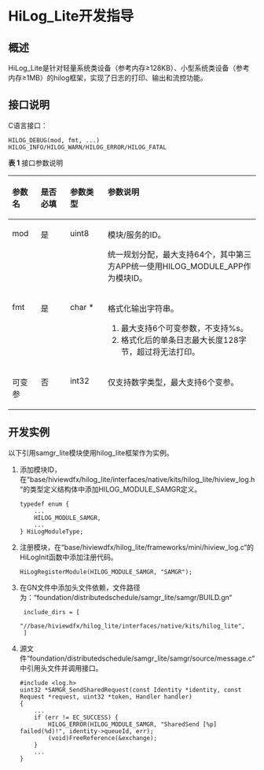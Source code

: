 # HiLog\_Lite开发指导<a name="ZH-CN_TOPIC_0000001185815838"></a>


## 概述<a name="section775017517390"></a>

HiLog\_Lite是针对轻量系统类设备（参考内存≥128KB）、小型系统类设备（参考内存≥1MB）的hilog框架，实现了日志的打印、输出和流控功能。

## 接口说明<a name="section114412157402"></a>

C语言接口：

```
HILOG_DEBUG(mod, fmt, ...)
HILOG_INFO/HILOG_WARN/HILOG_ERROR/HILOG_FATAL
```

**表 1**  接口参数说明

<a name="table998125624816"></a>
<table><thead align="left"><tr id="row10981135611481"><th class="cellrowborder" valign="top" width="11.57%" id="mcps1.2.5.1.1"><p id="p11981145674811"><a name="p11981145674811"></a><a name="p11981145674811"></a>参数名</p>
</th>
<th class="cellrowborder" valign="top" width="11.83%" id="mcps1.2.5.1.2"><p id="p39821456124810"><a name="p39821456124810"></a><a name="p39821456124810"></a>是否必填</p>
</th>
<th class="cellrowborder" valign="top" width="15.21%" id="mcps1.2.5.1.3"><p id="p139822056104811"><a name="p139822056104811"></a><a name="p139822056104811"></a>参数类型</p>
</th>
<th class="cellrowborder" valign="top" width="61.39%" id="mcps1.2.5.1.4"><p id="p3982145618482"><a name="p3982145618482"></a><a name="p3982145618482"></a>参数说明</p>
</th>
</tr>
</thead>
<tbody><tr id="row209821456144818"><td class="cellrowborder" valign="top" width="11.57%" headers="mcps1.2.5.1.1 "><p id="p20982125616483"><a name="p20982125616483"></a><a name="p20982125616483"></a>mod</p>
</td>
<td class="cellrowborder" valign="top" width="11.83%" headers="mcps1.2.5.1.2 "><p id="p1298245634810"><a name="p1298245634810"></a><a name="p1298245634810"></a>是</p>
</td>
<td class="cellrowborder" valign="top" width="15.21%" headers="mcps1.2.5.1.3 "><p id="p1198295634817"><a name="p1198295634817"></a><a name="p1198295634817"></a>uint8</p>
</td>
<td class="cellrowborder" valign="top" width="61.39%" headers="mcps1.2.5.1.4 "><p id="p0982145634817"><a name="p0982145634817"></a><a name="p0982145634817"></a>模块/服务的ID。</p>
<p id="p1982155664820"><a name="p1982155664820"></a><a name="p1982155664820"></a>统一规划分配，最大支持64个，其中第三方APP统一使用HILOG_MODULE_APP作为模块ID。</p>
</td>
</tr>
<tr id="row1898225611489"><td class="cellrowborder" valign="top" width="11.57%" headers="mcps1.2.5.1.1 "><p id="p9982656164812"><a name="p9982656164812"></a><a name="p9982656164812"></a>fmt</p>
</td>
<td class="cellrowborder" valign="top" width="11.83%" headers="mcps1.2.5.1.2 "><p id="p998255616484"><a name="p998255616484"></a><a name="p998255616484"></a>是</p>
</td>
<td class="cellrowborder" valign="top" width="15.21%" headers="mcps1.2.5.1.3 "><p id="p18982256194818"><a name="p18982256194818"></a><a name="p18982256194818"></a>char *</p>
</td>
<td class="cellrowborder" valign="top" width="61.39%" headers="mcps1.2.5.1.4 "><p id="p2982165664818"><a name="p2982165664818"></a><a name="p2982165664818"></a>格式化输出字符串。</p>
<a name="ol19982256164816"></a><a name="ol19982256164816"></a><ol id="ol19982256164816"><li>最大支持6个可变参数，不支持%s。</li><li>格式化后的单条日志最大长度128字节，超过将无法打印。</li></ol>
</td>
</tr>
<tr id="row16982105613488"><td class="cellrowborder" valign="top" width="11.57%" headers="mcps1.2.5.1.1 "><p id="p1898225604813"><a name="p1898225604813"></a><a name="p1898225604813"></a>可变参</p>
</td>
<td class="cellrowborder" valign="top" width="11.83%" headers="mcps1.2.5.1.2 "><p id="p1698217568486"><a name="p1698217568486"></a><a name="p1698217568486"></a>否</p>
</td>
<td class="cellrowborder" valign="top" width="15.21%" headers="mcps1.2.5.1.3 "><p id="p189834566489"><a name="p189834566489"></a><a name="p189834566489"></a>int32</p>
</td>
<td class="cellrowborder" valign="top" width="61.39%" headers="mcps1.2.5.1.4 "><p id="p9983175654814"><a name="p9983175654814"></a><a name="p9983175654814"></a>仅支持数字类型，最大支持6个变参。</p>
</td>
</tr>
</tbody>
</table>

## 开发实例<a name="section1482812550419"></a>

以下引用samgr\_lite模块使用hilog\_lite框架作为实例。

1.  添加模块ID，在“base/hiviewdfx/hilog\_lite/interfaces/native/kits/hilog\_lite/hiview\_log.h“的类型定义结构体中添加HILOG\_MODULE\_SAMGR定义。

    ```
    typedef enum {
        ...
        HILOG_MODULE_SAMGR,
        ...
    } HiLogModuleType;
    ```

2.  注册模块，在“base/hiviewdfx/hilog\_lite/frameworks/mini/hiview\_log.c“的HiLogInit函数中添加注册代码。

    ```
    HiLogRegisterModule(HILOG_MODULE_SAMGR, "SAMGR");
    ```

3.  在GN文件中添加头文件依赖，文件路径为：“foundation/distributedschedule/samgr\_lite/samgr/BUILD.gn“

    ```
     include_dirs = [
          "//base/hiviewdfx/hilog_lite/interfaces/native/kits/hilog_lite",
     ]
    ```

4.  源文件“foundation/distributedschedule/samgr\_lite/samgr/source/message.c“中引用头文件并调用接口。

    ```
    #include <log.h>
    uint32 *SAMGR_SendSharedRequest(const Identity *identity, const Request *request, uint32 *token, Handler handler)
    {
        ...
        if (err != EC_SUCCESS) {
            HILOG_ERROR(HILOG_MODULE_SAMGR, "SharedSend [%p] failed(%d)!", identity->queueId, err);
            (void)FreeReference(&exchange);
        }
        ...
    }
    ```


